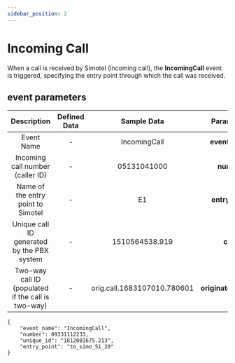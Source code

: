 ```yaml
---
sidebar_position: 2
---
```

# Incoming Call

When a call is received by Simotel (incoming call), the **IncomingCall** event is triggered, specifying the entry point through which the call was received.

##  event parameters
<div class="custom-table">

|                   Description                  | Defined Data |   Sample Data   |     Parameters     |
|:---------------------------------------------:|:------------:|:---------------:|:------------------:|
|                 Event Name                    |       -      |  IncomingCall   |   **event_name**   |
|        Incoming call number (caller ID)       |       -      |   05131041000   |     **number**     |
|          Name of the entry point to Simotel   |       -      |       E1        |   **entry_point**  |
| Unique call ID generated by the PBX system    |       -      | 1510564538.919  |       **cuid**      |
| Two-way call ID (populated if the call is two-way) |       -      | orig.call.1683107010.780601 | **originated_call_id** |

```shell
{
    "event_name": "IncomingCall",
    "number": 09331112233,
    "unique_id": "1812081675.213",
    "entry_point": "to_simo_51_20"
}
```